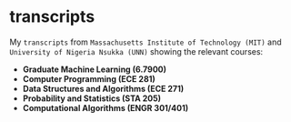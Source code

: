 # transcripts
My `transcripts` from `Massachusetts Institute of Technology (MIT)` and `University of Nigeria Nsukka (UNN)` showing the relevant courses:
- **Graduate Machine Learning (6.7900)**
- **Computer Programming (ECE 281)**
- **Data Structures and Algorithms (ECE 271)**
- **Probability and Statistics (STA 205)**
- **Computational Algorithms (ENGR 301/401)**
